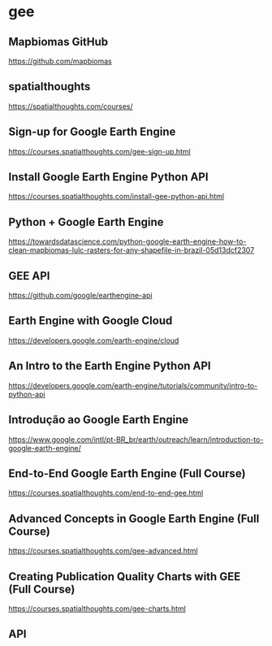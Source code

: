 # gee

## Mapbiomas GitHub
https://github.com/mapbiomas

## spatialthoughts
https://spatialthoughts.com/courses/

## Sign-up for Google Earth Engine
https://courses.spatialthoughts.com/gee-sign-up.html

## Install Google Earth Engine Python API
https://courses.spatialthoughts.com/install-gee-python-api.html

## Python + Google Earth Engine
https://towardsdatascience.com/python-google-earth-engine-how-to-clean-mapbiomas-lulc-rasters-for-any-shapefile-in-brazil-05d13dcf2307

##  GEE API
https://github.com/google/earthengine-api

## Earth Engine with Google Cloud
https://developers.google.com/earth-engine/cloud

## An Intro to the Earth Engine Python API
https://developers.google.com/earth-engine/tutorials/community/intro-to-python-api

## Introdução ao Google Earth Engine
https://www.google.com/intl/pt-BR_br/earth/outreach/learn/introduction-to-google-earth-engine/

## End-to-End Google Earth Engine (Full Course)
https://courses.spatialthoughts.com/end-to-end-gee.html

## Advanced Concepts in Google Earth Engine (Full Course)
https://courses.spatialthoughts.com/gee-advanced.html

## Creating Publication Quality Charts with GEE (Full Course)
https://courses.spatialthoughts.com/gee-charts.html

## API

```json

```


